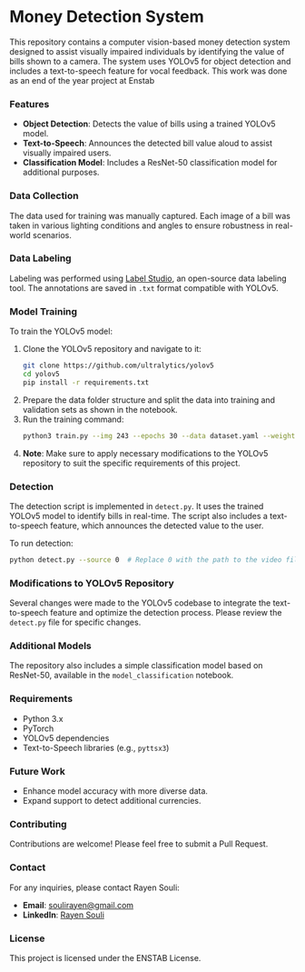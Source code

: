 # Money Detection System

This repository contains a computer vision-based money detection system designed to assist visually impaired individuals by identifying the value of bills shown to a camera. The system uses YOLOv5 for object detection and includes a text-to-speech feature for vocal feedback.
This work was done as an end of the year project at Enstab

### Features
- **Object Detection**: Detects the value of bills using a trained YOLOv5 model.
- **Text-to-Speech**: Announces the detected bill value aloud to assist visually impaired users.
- **Classification Model**: Includes a ResNet-50 classification model for additional purposes.

### Data Collection
The data used for training was manually captured. Each image of a bill was taken in various lighting conditions and angles to ensure robustness in real-world scenarios.

### Data Labeling
Labeling was performed using [Label Studio](https://labelstud.io/), an open-source data labeling tool. The annotations are saved in `.txt` format compatible with YOLOv5.

### Model Training
To train the YOLOv5 model:
1. Clone the YOLOv5 repository and navigate to it:
    ```bash
    git clone https://github.com/ultralytics/yolov5
    cd yolov5
    pip install -r requirements.txt
    ```
2. Prepare the data folder structure and split the data into training and validation sets as shown in the notebook.
3. Run the training command:
    ```bash
    python3 train.py --img 243 --epochs 30 --data dataset.yaml --weights yolov5s.pt --cache
    ```
4. **Note**: Make sure to apply necessary modifications to the YOLOv5 repository to suit the specific requirements of this project.

### Detection
The detection script is implemented in `detect.py`. It uses the trained YOLOv5 model to identify bills in real-time. The script also includes a text-to-speech feature, which announces the detected value to the user.

To run detection:
```bash
python detect.py --source 0  # Replace 0 with the path to the video file or camera index
```

### Modifications to YOLOv5 Repository
Several changes were made to the YOLOv5 codebase to integrate the text-to-speech feature and optimize the detection process. Please review the `detect.py` file for specific changes.

### Additional Models
The repository also includes a simple classification model based on ResNet-50, available in the `model_classification` notebook.

### Requirements
- Python 3.x
- PyTorch
- YOLOv5 dependencies
- Text-to-Speech libraries (e.g., `pyttsx3`)

### Future Work
- Enhance model accuracy with more diverse data.
- Expand support to detect additional currencies.

### Contributing
Contributions are welcome! Please feel free to submit a Pull Request.

### Contact
For any inquiries, please contact Rayen Souli:
- **Email**: soulirayen@gmail.com
- **LinkedIn**: [Rayen Souli](https://www.linkedin.com/in/rayen-souli)

### License
This project is licensed under the ENSTAB License.
